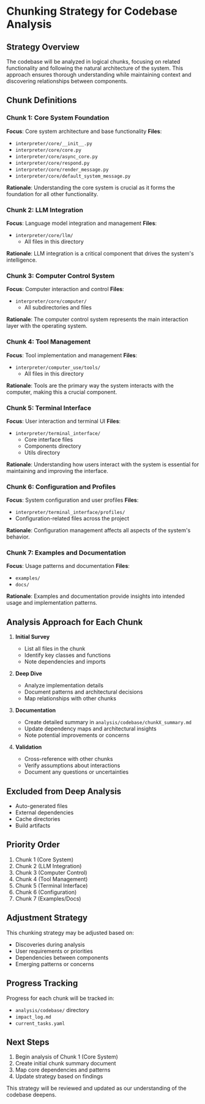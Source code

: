 # Chunking Strategy for Codebase Analysis

## Strategy Overview
The codebase will be analyzed in logical chunks, focusing on related functionality and following the natural architecture of the system. This approach ensures thorough understanding while maintaining context and discovering relationships between components.

## Chunk Definitions

### Chunk 1: Core System Foundation
**Focus**: Core system architecture and base functionality
**Files**:
- `interpreter/core/__init__.py`
- `interpreter/core/core.py`
- `interpreter/core/async_core.py`
- `interpreter/core/respond.py`
- `interpreter/core/render_message.py`
- `interpreter/core/default_system_message.py`

**Rationale**: Understanding the core system is crucial as it forms the foundation for all other functionality.

### Chunk 2: LLM Integration
**Focus**: Language model integration and management
**Files**:
- `interpreter/core/llm/`
  - All files in this directory

**Rationale**: LLM integration is a critical component that drives the system's intelligence.

### Chunk 3: Computer Control System
**Focus**: Computer interaction and control
**Files**:
- `interpreter/core/computer/`
  - All subdirectories and files

**Rationale**: The computer control system represents the main interaction layer with the operating system.

### Chunk 4: Tool Management
**Focus**: Tool implementation and management
**Files**:
- `interpreter/computer_use/tools/`
  - All files in this directory

**Rationale**: Tools are the primary way the system interacts with the computer, making this a crucial component.

### Chunk 5: Terminal Interface
**Focus**: User interaction and terminal UI
**Files**:
- `interpreter/terminal_interface/`
  - Core interface files
  - Components directory
  - Utils directory

**Rationale**: Understanding how users interact with the system is essential for maintaining and improving the interface.

### Chunk 6: Configuration and Profiles
**Focus**: System configuration and user profiles
**Files**:
- `interpreter/terminal_interface/profiles/`
- Configuration-related files across the project

**Rationale**: Configuration management affects all aspects of the system's behavior.

### Chunk 7: Examples and Documentation
**Focus**: Usage patterns and documentation
**Files**:
- `examples/`
- `docs/`

**Rationale**: Examples and documentation provide insights into intended usage and implementation patterns.

## Analysis Approach for Each Chunk

1. **Initial Survey**
   - List all files in the chunk
   - Identify key classes and functions
   - Note dependencies and imports

2. **Deep Dive**
   - Analyze implementation details
   - Document patterns and architectural decisions
   - Map relationships with other chunks

3. **Documentation**
   - Create detailed summary in `analysis/codebase/chunkX_summary.md`
   - Update dependency maps and architectural insights
   - Note potential improvements or concerns

4. **Validation**
   - Cross-reference with other chunks
   - Verify assumptions about interactions
   - Document any questions or uncertainties

## Excluded from Deep Analysis
- Auto-generated files
- External dependencies
- Cache directories
- Build artifacts

## Priority Order
1. Chunk 1 (Core System)
2. Chunk 2 (LLM Integration)
3. Chunk 3 (Computer Control)
4. Chunk 4 (Tool Management)
5. Chunk 5 (Terminal Interface)
6. Chunk 6 (Configuration)
7. Chunk 7 (Examples/Docs)

## Adjustment Strategy
This chunking strategy may be adjusted based on:
- Discoveries during analysis
- User requirements or priorities
- Dependencies between components
- Emerging patterns or concerns

## Progress Tracking
Progress for each chunk will be tracked in:
- `analysis/codebase/` directory
- `impact_log.md`
- `current_tasks.yaml`

## Next Steps
1. Begin analysis of Chunk 1 (Core System)
2. Create initial chunk summary document
3. Map core dependencies and patterns
4. Update strategy based on findings

This strategy will be reviewed and updated as our understanding of the codebase deepens.
